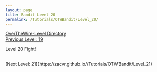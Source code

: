 ```yaml
---
layout: page
title: Bandit Level 20
permalink: /Tutorials/OTWBandit/Level_20/
---
```

[OverTheWire-Level Directory](https://zacvr.github.io/Tutorials/OTWBandit/)
<br/>
[Previous Level: 19](https://zacvr.github.io//Tutorials/OTWBandit/Level_19)
<br/>

Level 20 Fight!

<br/>
[Next Level: 21](https://zacvr.github.io//Tutorials/OTWBandit/Level_21)
